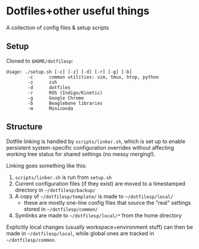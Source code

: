 # Dotfiles+other useful things
A collection of config files & setup scripts

## Setup
Cloned to `$HOME/dotfilesp`:
```
Usage: ./setup.sh [-c] [-z] [-d] [-r] [-g] [-b]
        -c      common utilities: vim, tmux, htop, python
        -z      zsh
        -d      dotfiles
        -r      ROS (Indigo/Kinetic)
        -g      Google Chrome
        -b      Beaglebone libraries
        -m      Miniconda
```

## Structure
Dotfile linking is handled by `scripts/linker.sh`, which is set up to enable persistent system-specific configuration overrides without affecting working tree status for shared settings (no messy merging!).

Linking goes something like this:

1. `scripts/linker.sh` is run from `setup.sh`
2. Current configuration files (if they exist) are moved to a timestamped directory in `~/dotfilesp/backup/`
3. A copy of `~/dotfilesp/template/` is made to `~/dotfilesp/local/`
    - these are mostly one-line config files that source the "real" settings stored in `~/dotfilesp/common/`
4. Symlinks are made to `~/dotfilesp/local/*` from the home directory

Explicitly local changes (usually workspace+environment stuff) can then be made in `~/dotfilesp/local`, while global ones are tracked in `~/dotfilesp/common`.

